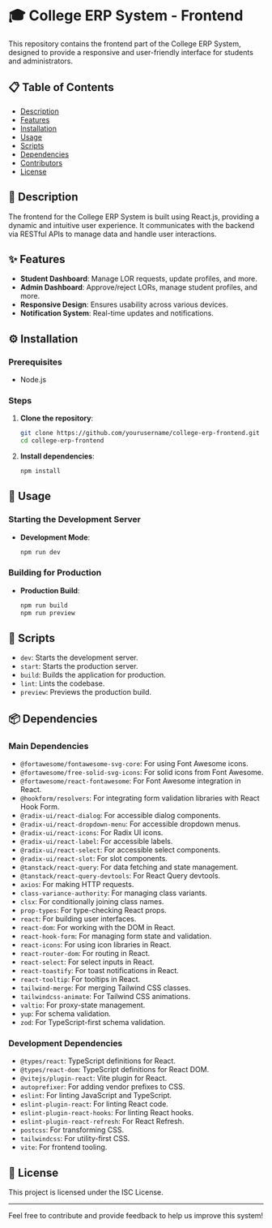 # 🎓 College ERP System - Frontend

This repository contains the frontend part of the College ERP System, designed to provide a responsive and user-friendly interface for students and administrators.

## 📋 Table of Contents

- [Description](#description)
- [Features](#features)
- [Installation](#installation)
- [Usage](#usage)
- [Scripts](#scripts)
- [Dependencies](#dependencies)
- [Contributors](#contributors)
- [License](#license)

## 📖 Description

The frontend for the College ERP System is built using React.js, providing a dynamic and intuitive user experience. It communicates with the backend via RESTful APIs to manage data and handle user interactions.

## ✨ Features

- **Student Dashboard**: Manage LOR requests, update profiles, and more.
- **Admin Dashboard**: Approve/reject LORs, manage student profiles, and more.
- **Responsive Design**: Ensures usability across various devices.
- **Notification System**: Real-time updates and notifications.

## ⚙️ Installation

### Prerequisites
- Node.js

### Steps

1. **Clone the repository**:
    ```bash
    git clone https://github.com/yourusername/college-erp-frontend.git
    cd college-erp-frontend
    ```

2. **Install dependencies**:
    ```bash
    npm install
    ```

## 🚀 Usage

### Starting the Development Server

- **Development Mode**:
    ```bash
    npm run dev
    ```

### Building for Production

- **Production Build**:
    ```bash
    npm run build
    npm run preview
    ```

## 📜 Scripts

- `dev`: Starts the development server.
- `start`: Starts the production server.
- `build`: Builds the application for production.
- `lint`: Lints the codebase.
- `preview`: Previews the production build.

## 📦 Dependencies

### Main Dependencies

- `@fortawesome/fontawesome-svg-core`: For using Font Awesome icons.
- `@fortawesome/free-solid-svg-icons`: For solid icons from Font Awesome.
- `@fortawesome/react-fontawesome`: For Font Awesome integration in React.
- `@hookform/resolvers`: For integrating form validation libraries with React Hook Form.
- `@radix-ui/react-dialog`: For accessible dialog components.
- `@radix-ui/react-dropdown-menu`: For accessible dropdown menus.
- `@radix-ui/react-icons`: For Radix UI icons.
- `@radix-ui/react-label`: For accessible labels.
- `@radix-ui/react-select`: For accessible select components.
- `@radix-ui/react-slot`: For slot components.
- `@tanstack/react-query`: For data fetching and state management.
- `@tanstack/react-query-devtools`: For React Query devtools.
- `axios`: For making HTTP requests.
- `class-variance-authority`: For managing class variants.
- `clsx`: For conditionally joining class names.
- `prop-types`: For type-checking React props.
- `react`: For building user interfaces.
- `react-dom`: For working with the DOM in React.
- `react-hook-form`: For managing form state and validation.
- `react-icons`: For using icon libraries in React.
- `react-router-dom`: For routing in React.
- `react-select`: For select inputs in React.
- `react-toastify`: For toast notifications in React.
- `react-tooltip`: For tooltips in React.
- `tailwind-merge`: For merging Tailwind CSS classes.
- `tailwindcss-animate`: For Tailwind CSS animations.
- `valtio`: For proxy-state management.
- `yup`: For schema validation.
- `zod`: For TypeScript-first schema validation.

### Development Dependencies

- `@types/react`: TypeScript definitions for React.
- `@types/react-dom`: TypeScript definitions for React DOM.
- `@vitejs/plugin-react`: Vite plugin for React.
- `autoprefixer`: For adding vendor prefixes to CSS.
- `eslint`: For linting JavaScript and TypeScript.
- `eslint-plugin-react`: For linting React code.
- `eslint-plugin-react-hooks`: For linting React hooks.
- `eslint-plugin-react-refresh`: For React Refresh.
- `postcss`: For transforming CSS.
- `tailwindcss`: For utility-first CSS.
- `vite`: For frontend tooling.

## 📄 License

This project is licensed under the ISC License.

---
Feel free to contribute and provide feedback to help us improve this system!
